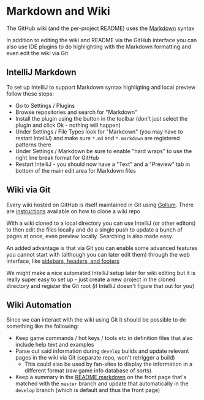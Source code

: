 Markdown and Wiki
===============================

The GitHub wiki (and the per-project README) uses the [Markdown](http://daringfireball.net/projects/markdown/syntax) syntax

In addition to editing the wiki and README via the GitHub interface you can also use IDE plugins to do highlighting with the Markdown formatting and even edit the wiki via Git

IntelliJ Markdown
---------

To set up IntelliJ to support Markdown syntax highligting and local preview follow these steps:

* Go to Settings / Plugins
* Browse repositories and search for "Markdown"
* Install the plugin using the button in the toolbar (don't just select the plugin and click Ok - nothing will happen)
* Under Settings / File Types look for "Markdown" (you may have to restart IntelliJ) and make sure `*.md` and `*.markdown` are registered patterns there
* Under Settings / Markdown be sure to enable "hard wraps" to use the right line break format for GitHub
* Restart IntelliJ - you should now have a "Text" and a "Preview" tab in bottom of the main edit area for Markdown files

Wiki via Git
---------

Every wiki hosted on GitHub is itself maintained in Git using [Gollum](https://github.com/github/gollum#readme). There are [instructions](https://github.com/MovingBlocks/Terasology/wiki/_access) available on how to clone a wiki repo

With a wiki cloned to a local directory you can use IntelliJ (or other editors) to then edit the files locally and do a single push to update a bunch of pages at once, even preview locally. Searching is also made easy.

An added advantage is that via Git you can enable some advanced features you cannot start with (although you can later edit them) through the web interface, like [sidebars, headers, and footers](https://github.com/github/gollum#sidebar-files)

We might make a nice automated IntelliJ setup later for wiki editing but it is really super easy to set up - just create a new project in the cloned directory and register the Git root (if IntelliJ doesn't figure that out for you)

Wiki Automation
---------

Since we can interact with the wiki using Git it should be possible to do something like the following:

* Keep game commands / hot keys / tools etc in definition files that also include help text and examples
* Parse out said information during `develop` builds and update relevant pages in the wiki via Git (separate repo, won't retrigger a build)
    * This could also be used by fan-sites to display the information in a different format (raw game info database of sorts)
* Keep a summary in the [README.markdown](https://github.com/MovingBlocks/Terasology#terasology) on the front page that's matched with the `master` branch and update that automatically in the `develop` branch (which is default and thus the front page)
